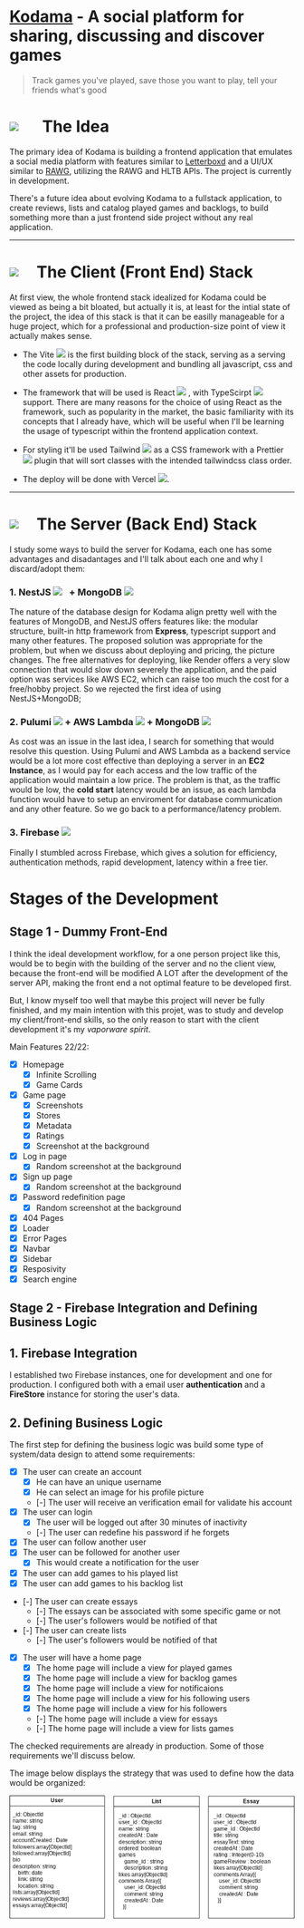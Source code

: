 # [Kodama](https://kodama.vercel.app) - A social platform for sharing, discussing and discover games

> Track games you've played, save those you want to play, tell your friends what's good

<h1 style="display:flex; align-items: center;"> <img src="https://slackmojis.com/emojis/5812-david_lynch/download" style="width:50px; margin-right:8px"/> The Idea</h1>

The primary idea of Kodama is building a frontend application that emulates a social media platform with features similar to [Letterboxd](https:letterboxd.com) and a UI/UX similar to [RAWG](https:rawg.io), utilizing the RAWG and HLTB APIs. The project is currently in development.

There's a future idea about evolving Kodama to a fullstack application, to create reviews, lists and catalog played games and backlogs, to build something more than a just frontend side project without any real application.

---

<h1 style="display:flex; align-items: center;"> <img src="https://cdn-icons-png.flaticon.com/512/3171/3171906.png" style="width:40px; margin-right:8px"/> The Client (Front End) Stack</h1>

At first view, the whole frontend stack idealized for Kodama could be viewed as being a bit bloated, but actually it is, at least for the intial state of the project, the idea of this stack is that it can be easilly manageable for a huge project, which for a professional and production-size point of view it actually makes sense.

- The Vite <img src="https://vitejs.dev/logo-with-shadow.png" style="width:18px"/> is the first building block of the stack, serving as a serving the code locally during development and bundling all javascript, css and other assets for production.

- The framework that will be used is React <img src="https://upload.wikimedia.org/wikipedia/commons/thumb/a/a7/React-icon.svg/2300px-React-icon.svg.png" style="width:18px"/> , with TypeScirpt <img src="https://upload.wikimedia.org/wikipedia/commons/thumb/4/4c/Typescript_logo_2020.svg/1200px-Typescript_logo_2020.svg.png" style="width:18px"/> support. There are many reasons for the choice of using React as the framework, such as popularity in the market, the basic familiarity with its concepts that I already have, which will be useful when I'll be learning the usage of typescript within the frontend application context.

- For styling it'll be used Tailwind <img src="https://upload.wikimedia.org/wikipedia/commons/thumb/d/d5/Tailwind_CSS_Logo.svg/1200px-Tailwind_CSS_Logo.svg.png" style="width:18px"/> as a CSS framework  with a Prettier <img src="https://cdn.worldvectorlogo.com/logos/prettier-1.svg" style="width:18px"/> plugin that will sort classes with the intended tailwindcss class order.

<!-- - The testing will be handled by Vitest <img src="https://seeklogo.com/images/V/vitest-logo-9ADDA575A5-seeklogo.com.png" style="width:18px"/> for unit and integration tests, and Cypress <img src="https://pics.freeicons.io/uploads/icons/png/3556671901536211770-512.png" style="width:18px"/> for e2e tests; -->

- The deploy will be done with Vercel <img src="https://i.pinimg.com/originals/c4/35/6c/c4356cd5454d06585e0a46066b555172.png" style="width:18px"/>. 

---
<h1 style="display:flex; align-items: center;"> <img src="https://cdn-icons-png.flaticon.com/512/3171/3171906.png" style="width:40px; margin-right:8px"/> The Server (Back End) Stack</h1>

I study some ways to build the server for Kodama, each one has some advantages and disadantages and I'll talk about each one and why I discard/adopt them:



### 1. NestJS <img src="https://seeklogo.com/images/N/nestjs-logo-09342F76C0-seeklogo.com.png" style="width:18px; margin-right:8px"/> + MongoDB <img src="https://seeklogo.com/images/M/mongodb-logo-655F7D542D-seeklogo.com.png" style="height:18px"/>
The nature of the database design for Kodama align pretty well with the features of MongoDB, and NestJS offers features like: the modular structure, built-in http framework from **Express**, typescript support and many other features. The proposed solution was appropriate for the problem, but when we discuss about deploying and pricing, the picture changes. The free alternatives for deploying, like Render offers a very slow connection that would slow down severely the application, and the paid option was services like AWS EC2, which can raise too much the cost for a free/hobby project. So we rejected the first idea of using NestJS+MongoDB;


### 2. Pulumi <img src="https://www.pulumi.com/logos/brand/avatar-on-black.png" style="width:20px"/> + AWS Lambda <img src="https://upload.wikimedia.org/wikipedia/commons/thumb/5/5c/Amazon_Lambda_architecture_logo.svg/2048px-Amazon_Lambda_architecture_logo.svg.png" style="height:18px"/> + MongoDB <img src="https://seeklogo.com/images/M/mongodb-logo-655F7D542D-seeklogo.com.png" style="height:18px"/>

As cost was an issue in the last idea, I search for something that would resolve this question. Using Pulumi and AWS Lambda as a backend service would be a lot more cost effective than deploying a server in an **EC2 Instance**, as I would pay for each access and the low traffic of the application would maintain a low price. The problem is that, as the traffic would be low, the **cold start** latency would be an issue, as each lambda function would have to setup an enviroment for database communication and any other feature. So we go back to a performance/latency problem.
### 3. Firebase <img src="https://assets.stickpng.com/images/5847f40ecef1014c0b5e488a.png" style="height:20px"/>

Finally I stumbled across Firebase, which gives a solution for efficiency, authentication methods, rapid development, latency within a free tier.


# Stages of the Development

## Stage 1 - Dummy Front-End

I think the ideal development workflow, for a one person project like this, would be to begin with the building of the server and no the client view, because the front-end will be modified A LOT after the development of the server API, making the front end a not optimal feature to be developed first.

But, I know myself too well that maybe this project will never be fully finished, and my main intention with this projet, was to study and develop my client/front-end skills, so the only reason to start with the client development it's my *vaporware spirit*.

Main Features 22/22:

- [x] Homepage
  - [x] Infinite Scrolling  
  - [x] Game Cards  
- [x] Game page
  - [x] Screenshots
  - [x] Stores
  - [x] Metadata
  - [x] Ratings
  - [x] Screenshot at the background
- [x] Log in page
  - [x] Random screenshot at the background
- [x] Sign up page
  - [x] Random screenshot at the background
- [x] Password redefinition page
  - [x] Random screenshot at the background
- [x] 404 Pages
- [x] Loader
- [x] Error Pages
- [x] Navbar
- [x] Sidebar
- [x] Resposivity
- [x] Search engine

## Stage 2 - Firebase Integration and Defining Business Logic

## 1. Firebase Integration 

I established two Firebase instances, one for development and one for production. I configured both with a email user **authentication** and a **FireStore** instance for storing the user's data.

## 2. Defining Business Logic

The first step for defining the business logic was build some type of system/data design to attend some requirements:

- [x] The user can create an account
   - [x]  He can have an unique username
   - [x]  He can select an image for his profile picture
   - [-]  The user will receive an verification email for validate his account
- [x]  The user can login
   - [x] The user will be logged out after 30 minutes of inactivity
   - [-] The user can redefine his password if he forgets
-  [x] The user can follow another user
-  [x] The user can be followed for another user
   - [x] This would create a notification for the user
- [x] The user can add games to his played list
- [x] The user can add games to his backlog list
- [-] The user can create essays 
  - [-] The essays can be associated with some specific game or not
  - [-] The user's followers would be notified of that
- [-] The user can create lists
  - [-] The user's followers would be notified of that
- [x] The user will have a home page
  - [x] The home page will include a view for played games
  - [x] The home page will include a view for backlog games
  - [x] The home page will include a view for notificaions
  - [x] The home page will include a view for his following users
  - [x] The home page will include a view for his followers
  - [-] The home page will include a view for essays
  - [-] The home page will include a view for lists games

The checked requirements are already in production. Some of those requirements we'll discuss below.

The image below displays the strategy that was used to define how the data would be organized:

![diagrams for Kodama objects](/readme_imgs/KodamaData.png "Text to show on mouseover")
